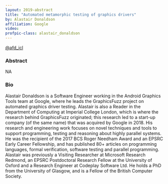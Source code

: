 ```yaml
---
layout: 2019-abstract
title: "Automated metamorphic testing of graphics drivers"
by: Alastair Donaldson
affiliation: Google
video: 
profpic-class: alastair_donaldson
---
```


[@afd_icl](https://twitter.com/afd_icl)
<br/>

### Abstract

NA

### Bio

Alastair Donaldson is a Software Engineer working in the Android Graphics Tools team at Google, where he leads the GraphicsFuzz project on automated graphics driver testing.  Alastair is also a Reader in the Department of Computing at Imperial College London, which is where the research behind GraphicsFuzz originated; this research led to a start-up company (of the same name) that was acquired by Google in 2018.  His research and engineering work focuses on novel techniques and tools to support programming, testing and reasoning about highly parallel systems.  He was the recipient of the 2017 BCS Roger Needham Award and an EPSRC Early Career Fellowship, and has published 80+ articles on programming languages, formal verification, software testing and parallel programming.  Alastair was previously a Visiting Researcher at Microsoft Research Redmond, an EPSRC Postdoctoral Research Fellow at the University of Oxford and a Research Engineer at Codeplay Software Ltd.  He holds a PhD from the University of Glasgow, and is a Fellow of the British Computer Society.


